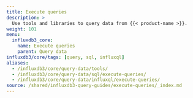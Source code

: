 ```yaml
---
title: Execute queries
description: >
  Use tools and libraries to query data from {{< product-name >}}.
weight: 101
menu:
  influxdb3_core:
    name: Execute queries
    parent: Query data
influxdb3/core/tags: [query, sql, influxql]
aliases:
  - /influxdb3/core/query-data/tools/
  - /influxdb3/core/query-data/sql/execute-queries/
  - /influxdb3/core/query-data/influxql/execute-queries/
source: /shared/influxdb3-query-guides/execute-queries/_index.md
---
```


<!--
The content for this page is at content/shared/influxdb3-query-guides/execute-queries/_index.md
-->
